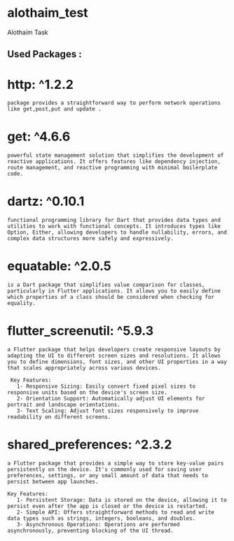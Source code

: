 # alothaim_test

Alothaim Task

## Used Packages :

# http: ^1.2.2

    package provides a straightforward way to perform network operations like get,post,put and update .

# get: ^4.6.6

    powerful state management solution that simplifies the development of reactive applications. It offers features like dependency injection, route management, and reactive programming with minimal boilerplate code.

# dartz: ^0.10.1

    functional programming library for Dart that provides data types and utilities to work with functional concepts. It introduces types like Option, Either, allowing developers to handle nullability, errors, and complex data structures more safely and expressively.

# equatable: ^2.0.5

    is a Dart package that simplifies value comparison for classes, particularly in Flutter applications. It allows you to easily define which properties of a class should be considered when checking for equality.

# flutter_screenutil: ^5.9.3

    a Flutter package that helps developers create responsive layouts by adapting the UI to different screen sizes and resolutions. It allows you to define dimensions, font sizes, and other UI properties in a way that scales appropriately across various devices.
   
     Key Features:
       1- Responsive Sizing: Easily convert fixed pixel sizes to responsive units based on the device's screen size.
       2- Orientation Support: Automatically adjust UI elements for portrait and landscape orientations.
       3- Text Scaling: Adjust font sizes responsively to improve readability on different screens.



# shared_preferences: ^2.3.2

    a Flutter package that provides a simple way to store key-value pairs persistently on the device. It's commonly used for saving user preferences, settings, or any small amount of data that needs to persist between app launches.
    
    Key Features:
       1- Persistent Storage: Data is stored on the device, allowing it to persist even after the app is closed or the device is restarted.
       2- Simple API: Offers straightforward methods to read and write data types such as strings, integers, booleans, and doubles.
       3- Asynchronous Operations: Operations are performed asynchronously, preventing blocking of the UI thread.

